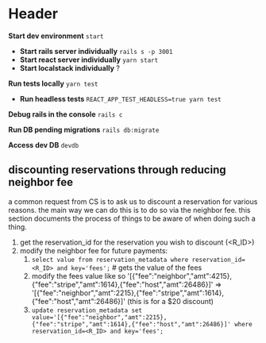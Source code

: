 <!-- TITLE: Common Commands -->
<!-- SUBTITLE: Some common commands I always forget -->

# Header
**Start dev environment** `start`
* **Start rails server individually** `rails s -p 3001`
* **Start react server individually** `yarn start`
* **Start localstack individually** ?

**Run tests locally** `yarn test`
* **Run headless tests** `REACT_APP_TEST_HEADLESS=true yarn test`

**Debug rails in the console** `rails c`

**Run DB pending migrations** `rails db:migrate`

**Access dev DB** `devdb`

## discounting reservations through reducing neighbor fee
a common request from CS is to ask us to discount a reservation for various reasons. the main way we can do this is to do so via the neighbor fee. this section documents the process of things to be aware of when doing such a thing.

1. get the reservation_id for the reservation you wish to discount (<R_ID>)
2. modify the neighbor fee for future payments:
	1. `select value from reservation_metadata where reservation_id=<R_ID> and key='fees';` # gets the value of the fees
	2. modify the fees value like so '[{"fee":"neighbor","amt":4215},{"fee":"stripe","amt":1614},{"fee":"host","amt":26486}]' => '[{"fee":"neighbor","amt":2215},{"fee":"stripe","amt":1614},{"fee":"host","amt":26486}]' (this is for a $20 discount)
	3. `update reservation_metadata set value='[{"fee":"neighbor","amt":2215},{"fee":"stripe","amt":1614},{"fee":"host","amt":26486}]' where reservation_id=<R_ID> and key='fees';`

